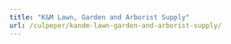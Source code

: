 ```yaml
---
title: "K&M Lawn, Garden and Arborist Supply"
url: /culpeper/kandm-lawn-garden-and-arborist-supply/
---
```

